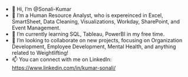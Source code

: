 - 👋 Hi, I’m @Sonali-Kumar
- 👀 I’m a Human Resource Analyst, who is expereinced in Excel, SmartSheet, Data Cleaning, Visualizations, Workday, SharePoint, and Event Management.
- 🌱 I’m currently learning SQL, Tableau, PowerBI in my free time.
- 💞️ I’m looking to collaborate on new projects, focusing on Organization Development, Employee Development, Mental Health, and anything related to Weightlifting!
- 📫 You can connect with me on LinkedIn: https://www.linkedin.com/in/kumar-sonali/

<!---
Sonali-Kumar/Sonali-Kumar is a ✨ special ✨ repository because its `README.md` (this file) appears on your GitHub profile.
You can click the Preview link to take a look at your changes.
--->
